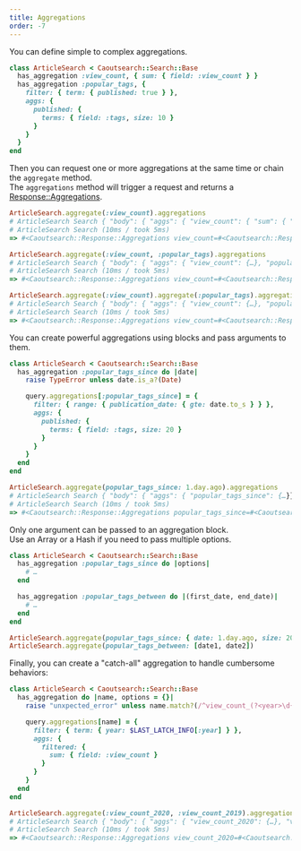 ```yaml
---
title: Aggregations
order: -7
---
```


You can define simple to complex aggregations.

````ruby
class ArticleSearch < Caoutsearch::Search::Base
  has_aggregation :view_count, { sum: { field: :view_count } }
  has_aggregation :popular_tags, {
    filter: { term: { published: true } },
    aggs: {
      published: {
        terms: { field: :tags, size: 10 }
      }
    }
  }
end
````

Then you can request one or more aggregations at the same time or chain the `aggregate` method.  
The `aggregations` method will trigger a request and returns a [Response::Aggregations](/docs/searches/responses).

````ruby
ArticleSearch.aggregate(:view_count).aggregations
# ArticleSearch Search { "body": { "aggs": { "view_count": { "sum": { "field": "view_count" }}}}}
# ArticleSearch Search (10ms / took 5ms)
=> #<Caoutsearch::Response::Aggregations view_count=#<Caoutsearch::Response::Response value=119652>>

ArticleSearch.aggregate(:view_count, :popular_tags).aggregations
# ArticleSearch Search { "body": { "aggs": { "view_count": {…}, "popular_tags": {…}}}}
# ArticleSearch Search (10ms / took 5ms)
=> #<Caoutsearch::Response::Aggregations view_count=#<Caoutsearch::Response::Response value=119652> popular_tags=#<Caoutsearch::Response::Response buckets=…>>

ArticleSearch.aggregate(:view_count).aggregate(:popular_tags).aggregations
# ArticleSearch Search { "body": { "aggs": { "view_count": {…}, "popular_tags": {…}}}}
# ArticleSearch Search (10ms / took 5ms)
=> #<Caoutsearch::Response::Aggregations view_count=#<Caoutsearch::Response::Response value=119652> popular_tags=#<Caoutsearch::Response::Response buckets=…>>
````

You can create powerful aggregations using blocks and pass arguments to them.

````ruby
class ArticleSearch < Caoutsearch::Search::Base
  has_aggregation :popular_tags_since do |date|
    raise TypeError unless date.is_a?(Date)

    query.aggregations[:popular_tags_since] = {
      filter: { range: { publication_date: { gte: date.to_s } } },
      aggs: {
        published: {
          terms: { field: :tags, size: 20 }
        }
      }
    }
  end
end

ArticleSearch.aggregate(popular_tags_since: 1.day.ago).aggregations
# ArticleSearch Search { "body": { "aggs": { "popular_tags_since": {…}}}}
# ArticleSearch Search (10ms / took 5ms)
=> #<Caoutsearch::Response::Aggregations popular_tags_since=#<Caoutsearch::Response::Response …
````

Only one argument can be passed to an aggregation block.  
Use an Array or a Hash if you need to pass multiple options.

````ruby
class ArticleSearch < Caoutsearch::Search::Base
  has_aggregation :popular_tags_since do |options|
    # …
  end

  has_aggregation :popular_tags_between do |(first_date, end_date)|
    # …
  end
end

ArticleSearch.aggregate(popular_tags_since: { date: 1.day.ago, size: 20 })
ArticleSearch.aggregate(popular_tags_between: [date1, date2])
````

Finally, you can create a "catch-all" aggregation to handle cumbersome behaviors:

````ruby
class ArticleSearch < Caoutsearch::Search::Base
  has_aggregation do |name, options = {}|
    raise "unxpected_error" unless name.match?(/^view_count_(?<year>\d{4})$/)

    query.aggregations[name] = {
      filter: { term: { year: $LAST_LATCH_INFO[:year] } },
      aggs: {
        filtered: {
          sum: { field: :view_count }
        }
      }
    }
  end
end

ArticleSearch.aggregate(:view_count_2020, :view_count_2019).aggregations
# ArticleSearch Search { "body": { "aggs": { "view_count_2020": {…}, "view_count_2019": {…}}}}
# ArticleSearch Search (10ms / took 5ms)
=> #<Caoutsearch::Response::Aggregations view_count_2020=#<Caoutsearch::Response::Response …
````